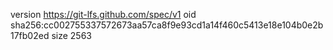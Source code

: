 version https://git-lfs.github.com/spec/v1
oid sha256:cc002755337572673aa57ca8f9e93cd1a14f460c5413e18e104b0e2b17fb02ed
size 2563

